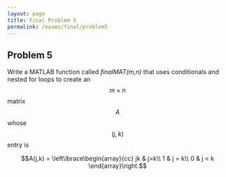 ```yaml
---
layout: page
title: Final Problem 5
permalink: /exams/final/problem5
---
```


## Problem 5


Write a MATLAB function called *finalMAT(m,n)* that uses conditionals and nested for loops to create an $$m\times n$$ matrix $$A$$ whose $$(j,k)$$ entry is

$$A(j,k) = \left\lbrace\begin{array}{cc}
jk &  j>k\\
1 & j = k\\
0 & j < k
\end{array}\right.$$


